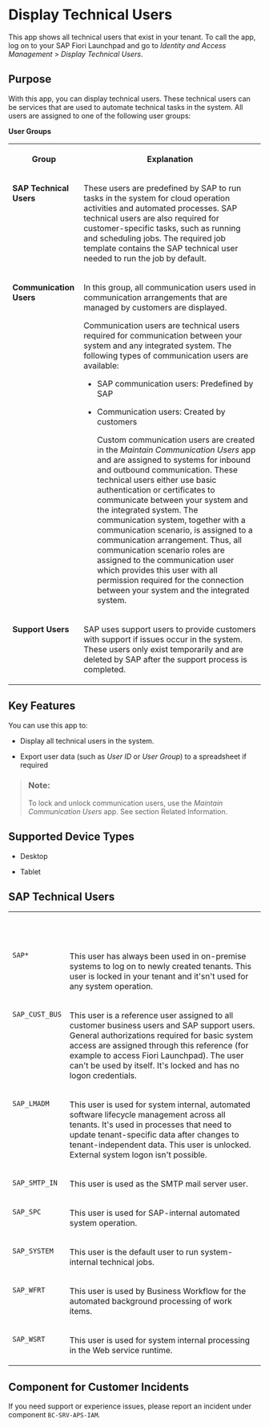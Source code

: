 <!-- loio7fb79d7a811146679646ebfb5844b858 -->

# Display Technical Users

This app shows all technical users that exist in your tenant. To call the app, log on to your SAP Fiori Launchpad and go to *Identity and Access Management* \> *Display Technical Users*.



<a name="loio7fb79d7a811146679646ebfb5844b858__purpose"/>

## Purpose

With this app, you can display technical users. These technical users can be services that are used to automate technical tasks in the system. All users are assigned to one of the following user groups:



**User Groups**


<table>
<tr>
<th valign="top">

Group



</th>
<th valign="top">

Explanation



</th>
</tr>
<tr>
<td valign="top">

**SAP Technical Users**



</td>
<td valign="top">

These users are predefined by SAP to run tasks in the system for cloud operation activities and automated processes. SAP technical users are also required for customer-specific tasks, such as running and scheduling jobs. The required job template contains the SAP technical user needed to run the job by default.



</td>
</tr>
<tr>
<td valign="top">

**Communication Users**



</td>
<td valign="top">

In this group, all communication users used in communication arrangements that are managed by customers are displayed.

Communication users are technical users required for communication between your system and any integrated system. The following types of communication users are available:

-   SAP communication users: Predefined by SAP

-   Communication users: Created by customers

    Custom communication users are created in the *Maintain Communication Users* app and are assigned to systems for inbound and outbound communication. These technical users either use basic authentication or certificates to communicate between your system and the integrated system. The communication system, together with a communication scenario, is assigned to a communication arrangement. Thus, all communication scenario roles are assigned to the communication user which provides this user with all permission required for the connection between your system and the integrated system.




</td>
</tr>
<tr>
<td valign="top">

**Support Users**



</td>
<td valign="top">

SAP uses support users to provide customers with support if issues occur in the system. These users only exist temporarily and are deleted by SAP after the support process is completed.



</td>
</tr>
</table>



<a name="loio7fb79d7a811146679646ebfb5844b858__section_m3x_rzg_jfb"/>

## Key Features

You can use this app to:



-   Display all technical users in the system.

-   Export user data \(such as *User ID* or *User Group*\) to a spreadsheet if required


> ### Note:  
> To lock and unlock communication users, use the *Maintain Communication Users* app. See section Related Information.



<a name="loio7fb79d7a811146679646ebfb5844b858__supported_devices"/>

## Supported Device Types

-   Desktop

-   Tablet




<a name="loio7fb79d7a811146679646ebfb5844b858__section_bx3_335_ksb"/>

## SAP Technical Users


<table>
<tr>
<th valign="top">

 



</th>
<th valign="top">

 



</th>
</tr>
<tr>
<td valign="top">

`SAP*`



</td>
<td valign="top">

This user has always been used in on-premise systems to log on to newly created tenants. This user is locked in your tenant and it'sn't used for any system operation.



</td>
</tr>
<tr>
<td valign="top">

`SAP_CUST_BUS`



</td>
<td valign="top">

This user is a reference user assigned to all customer business users and SAP support users. General authorizations required for basic system access are assigned through this reference \(for example to access Fiori Launchpad\). The user can't be used by itself. It's locked and has no logon credentials.



</td>
</tr>
<tr>
<td valign="top">

`SAP_LMADM`



</td>
<td valign="top">

This user is used for system internal, automated software lifecycle management across all tenants. It's used in processes that need to update tenant-specific data after changes to tenant-independent data. This user is unlocked. External system logon isn't possible.



</td>
</tr>
<tr>
<td valign="top">

`SAP_SMTP_IN`



</td>
<td valign="top">

This user is used as the SMTP mail server user.



</td>
</tr>
<tr>
<td valign="top">

`SAP_SPC`



</td>
<td valign="top">

This user is used for SAP-internal automated system operation.



</td>
</tr>
<tr>
<td valign="top">

`SAP_SYSTEM`



</td>
<td valign="top">

This user is the default user to run system-internal technical jobs.



</td>
</tr>
<tr>
<td valign="top">

`SAP_WFRT`



</td>
<td valign="top">

This user is used by Business Workflow for the automated background processing of work items.



</td>
</tr>
<tr>
<td valign="top">

`SAP_WSRT`



</td>
<td valign="top">

This user is used for system internal processing in the Web service runtime.



</td>
</tr>
</table>



<a name="loio7fb79d7a811146679646ebfb5844b858__customer_component"/>

## Component for Customer Incidents

If you need support or experience issues, please report an incident under component `BC-SRV-APS-IAM`.

